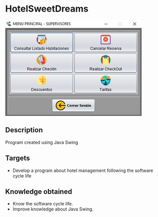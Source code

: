 # HotelSweetDreams
 
 <img  src="./logo.jpg"/>
 
 ## Description
 Program created using Java Swing
  
 ## Targets
 * Develop a program about hotel management following the software cycle life
 
 ## Knowledge obtained
 * Know the software cycle life.
 * Improve knowledge about Java Swing.
